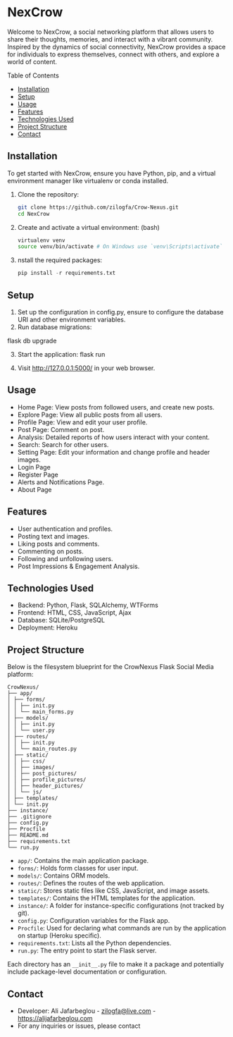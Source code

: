 # NexCrow

Welcome to NexCrow, a social networking platform that allows users to share their thoughts, memories, and interact with a vibrant community. Inspired by the dynamics of social connectivity, NexCrow provides a space for individuals to express themselves, connect with others, and explore a world of content.

Table of Contents

- [Installation](#installation)
- [Setup](#Setup)
- [Usage](#usage)
- [Features](#Features)
- [Technologies Used](#Technologies)
- [Project Structure](#structure)
- [Contact](#contact)

## Installation

To get started with NexCrow, ensure you have Python, pip, and a virtual environment manager like virtualenv or conda installed.

1. Clone the repository:

   ```bash
   git clone https://github.com/zilogfa/Crow-Nexus.git
   cd NexCrow

   ```

2. Create and activate a virtual environment: (bash)

   ```bash
   virtualenv venv
   source venv/bin/activate # On Windows use `venv\Scripts\activate`

   ```

3. nstall the required packages:
   ```python
   pip install -r requirements.txt
   ```

## Setup

1. Set up the configuration in config.py, ensure to configure the database URI and other environment variables.
2. Run database migrations:

flask db upgrade

3. Start the application:
   flask run

4. Visit http://127.0.0.1:5000/ in your web browser.

## Usage

- Home Page: View posts from followed users, and create new posts.
- Explore Page: View all public posts from all users.
- Profile Page: View and edit your user profile.
- Post Page: Comment on post.
- Analysis: Detailed reports of how users interact with your content.
- Search: Search for other users.
- Setting Page: Edit your information and change profile and header images.
- Login Page
- Register Page
- Alerts and Notifications Page.
- About Page

## Features

- User authentication and profiles.
- Posting text and images.
- Liking posts and comments.
- Commenting on posts.
- Following and unfollowing users.
- Post Impressions & Engagement Analysis.

## Technologies Used

- Backend: Python, Flask, SQLAlchemy, WTForms
- Frontend: HTML, CSS, JavaScript, Ajax
- Database: SQLite/PostgreSQL
- Deployment: Heroku

## Project Structure

Below is the filesystem blueprint for the CrowNexus Flask Social Media platform:

```
CrowNexus/
├── app/
│ ├── forms/
│ │ ├── init.py
│ │ └── main_forms.py
│ ├── models/
│ │ ├── init.py
│ │ └── user.py
│ ├── routes/
│ │ ├── init.py
│ │ └── main_routes.py
│ ├── static/
│ │ ├── css/
│ │ ├── images/
│ │ ├── post_pictures/
│ │ ├── profile_pictures/
│ │ ├── header_pictures/
│ │ └── js/
│ ├── templates/
│ └── init.py
├── instance/
├── .gitignore
├── config.py
├── Procfile
├── README.md
├── requirements.txt
└── run.py
```


- `app/`: Contains the main application package.
- `forms/`: Holds form classes for user input.
- `models/`: Contains ORM models.
- `routes/`: Defines the routes of the web application.
- `static/`: Stores static files like CSS, JavaScript, and image assets.
- `templates/`: Contains the HTML templates for the application.
- `instance/`: A folder for instance-specific configurations (not tracked by git).
- `config.py`: Configuration variables for the Flask app.
- `Procfile`: Used for declaring what commands are run by the application on startup (Heroku specific).
- `requirements.txt`: Lists all the Python dependencies.
- `run.py`: The entry point to start the Flask server.

Each directory has an `__init__.py` file to make it a package and potentially include package-level documentation or configuration.




## Contact
- Developer: Ali Jafarbeglou - zilogfa@live.com - https://alijafarbeglou.com
- For any inquiries or issues, please contact

